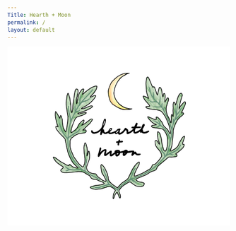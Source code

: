 ```yaml
---
Title: Hearth + Moon
permalink: /
layout: default
---
```

<img src="/images/hearthandmoon-logo.png" alt="Hearth and Moon logo">

